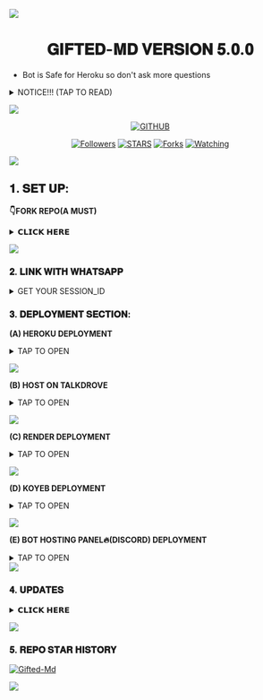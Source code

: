 <a><img src='https://i.imgur.com/LyHic3i.gif'/></a>
<h1 align="center"> 𝐆𝐈𝐅𝐓𝐄𝐃-𝐌𝐃 𝐕𝐄𝐑𝐒𝐈𝐎𝐍 𝟓.𝟎.𝟎 </h1>

- Bot is Safe for Heroku so don't ask more questions


<details>
<summary>NOTICE!!! (TAP TO READ)</summary>

- For Vps/Panel Deployment You must download the zip from panel sections or from below link else your youtube downloaders wont work on panel.

<a href="https://github.com/mauricegift/gifted-md/archive/refs/heads/main.zip"><img src="https://img.shields.io/badge/DOWNLOAD%20ZIP-yellow" alt="Panel Zip File" width="150"></a>

- You can add your custom premium/unlimited api key on config.js/.env on app.json(heroku) when deploying to avoid any inconveniences caused by free api key limit.
  
</details>

<a><img src='https://i.imgur.com/LyHic3i.gif'/></a>

  <p align="center">
<a href="https://github.com/mauricegift"><img title="GITHUB" src="https://img.shields.io/badge/GITHUB-GIFTED TECH-red.svg?style=for-the-badge&logo=github"></a>
<p/>
<p align="center">
<a href="https://github.com/mauricegift?tab=followers"><img title="Followers" src="https://img.shields.io/github/followers/mauricegift?label=Followers&style=social"></a>
<a href="https://github.com/mauricegift/gifted-md/stargazers/"><img title="STARS" src="https://img.shields.io/github/stars/mauricegift/gifted-md?&style=social"></a>
<a href="https://github.com/mauricegift/gifted-md/network/members"><img title="Forks" src="https://img.shields.io/github/forks/mauricegift/gifted-md?style=social"></a>
<a href="https://github.com/mauricegift/gifted-md/watchers"><img title="Watching" src="https://img.shields.io/github/watchers/mauricegift/gifted-md?label=Watching&style=social"></a>

<a><img src='https://i.imgur.com/LyHic3i.gif'/></a>
  
## 𝟏. 𝐒𝐄𝐓 𝐔𝐏:

**👇FORK REPO(A MUST)**
<details>
<summary>𝗖𝗟𝗜𝗖𝗞 𝗛𝗘𝗥𝗘</summary>
  
- This is essential for you to obtain your own safe forked deployable repo especially heroku users.

<a href="https://github.com/mauricegift/gifted-md/fork"><img src="https://img.shields.io/badge/CLICK%20HERE-purple" alt="FORK GIFTED-MD" width="150"></a>
</details>

<a><img src='https://i.imgur.com/LyHic3i.gif'/></a>

### 𝟐. 𝐋𝐈𝐍𝐊 𝐖𝐈𝐓𝐇 𝐖𝐇𝐀𝐓𝐒𝐀𝐏𝐏

<details>
<summary>GET YOUR SESSION_ID</summary>
<a href="https://session.giftedtech.co.ke"><img src="https://img.shields.io/badge/CLICK%20HERE-green" alt="Pairing Code" width="150"></a>

- Session ID must start with **Gifted~** and is 15 characters in length.
</details>

### 𝟑. 𝐃𝐄𝐏𝐋𝐎𝐘𝐌𝐄𝐍𝐓 𝐒𝐄𝐂𝐓𝐈𝐎𝐍:
**(A) HEROKU DEPLOYMENT**

<details>
<summary>TAP TO OPEN</summary>
<a href="https://signup.heroku.com/login"><img src="https://img.shields.io/badge/HEROKU%20SIGNUP-white" alt="Pairing Code" width="150"></a>
  
<a href="https://session.giftedtech.my.id/auth"><img src="https://img.shields.io/badge/DEPLOY%20NOW-red" alt="Deploy Gifted" width="150"></a>
</details>

<a><img src='https://i.imgur.com/LyHic3i.gif'/></a>

**(B) HOST ON TALKDROVE**
<details>
<summary>TAP TO OPEN</summary>
<a href="https://host.talkdrove.com/auth/signup?ref=53A2DE6D"><img src="https://img.shields.io/badge/TALKDROVE%20SIGNUP-green" alt="TalkDrove" width="150"></a>

<a href="https://youtu.be/YG3-oV2cVj8?feature=shared"><img src="https://img.shields.io/badge/WATCH%20TUTORIAL-red" alt="TalkDrove Tutorial" width="150"></a>
</details>

<a><img src='https://i.imgur.com/LyHic3i.gif'/></a>

**(C) RENDER DEPLOYMENT**
<details>
<summary>TAP TO OPEN</summary>
<a href="https://dashboard.render.com/signup"><img src="https://img.shields.io/badge/RENDER%20SIGNUP-green" alt="Render" width="150"></a>

<a href="https://youtu.be/TVu8CQPPliM?feature=shared"><img src="https://img.shields.io/badge/WATCH%20TUTORIAL-red" alt="Render Tutorial" width="150"></a>
</details>

<a><img src='https://i.imgur.com/LyHic3i.gif'/></a>

**(D) KOYEB DEPLOYMENT**
<details>
<summary>TAP TO OPEN</summary>
<a href="https://app.koyeb.com/auth/signup"><img src="https://img.shields.io/badge/KOYEB%20SIGNUP-purple" alt="Koyeb" width="150"></a>

<a href="https://app.koyeb.com/services/deploy/?type=git&repository=github.com%2Fmauricegift%2Fgifted-md&branch=main&name=gifted-md&builder=dockerfile&env%5BAUTO_BLOCK=false%5D=&env%5BSESSION_ID%5D=your%20sessionid%20here&env%5BMODE%5D=private&env=%5BAUTO_READ%5D%3Dfalse&env%5BAUTO_READ_STATUS%5D=true"><img src="https://img.shields.io/badge/DEPLOY%20NOW-black" alt="Koyeb Tutorial" width="150"></a>
</details>

<a><img src='https://i.imgur.com/LyHic3i.gif'/></a>

**(E) BOT HOSTING PANEL🔥(DISCORD) DEPLOYMENT**
<details>
<summary>TAP TO OPEN</summary>
<a href="https://github.com/mauricegift/gifted-md/archive/refs/heads/main.zip"><img src="https://img.shields.io/badge/DOWNLOAD%20FILES-yellow" alt="Rainhost Files" width="150"></a>
  
<a href="https://bot-hosting.net/?aff=1259151615210819614"><img src="https://img.shields.io/badge/SIGNUP%20&%20DEPLOY-gold" alt="Scalingo Deploy" width="150"></a>

<a href="https://youtu.be/1BwOqHhnFGs?feature=shared"><img src="https://img.shields.io/badge/WATCH%20TUTORIAL-red" alt="TalkDrove Tutorial" width="150"></a>
</details

<a><img src='https://i.imgur.com/LyHic3i.gif'/></a>


### 𝟒. 𝐔𝐏𝐃𝐀𝐓𝐄𝐒 

<details>
<summary>𝗖𝗟𝗜𝗖𝗞 𝗛𝗘𝗥𝗘</summary>
  
- **[CONTACT SUPPORT](https://api.giftedtech.co.ke/contact) For More Info**
- **Join [WHATSAPP CHANNEL](https://whatsapp.com/channel/0029VaYauR9ISTkHTj4xvi1l) for Daily Updates.**
- **Check out my [Website Profile](https://portfolio.giftedtech.co.ke) for More Projects.**
</details>

<a><img src='https://i.imgur.com/LyHic3i.gif'/></a>

### 𝟓. 𝐑𝐄𝐏𝐎 𝐒𝐓𝐀𝐑 𝐇𝐈𝐒𝐓𝐎𝐑𝐘 

[![Gifted-Md](https://api.star-history.com/svg?repos=mauricegift/gifted-md&type=Timeline)](#)

<a><img src='https://i.imgur.com/LyHic3i.gif'/></a>
